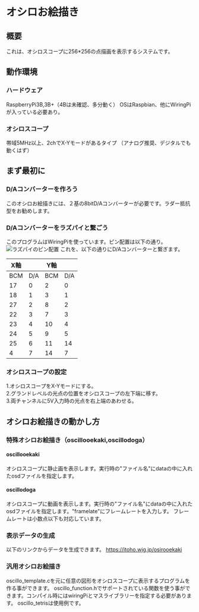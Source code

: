 # オシロお絵描き
## 概要
これは、オシロスコープに256\*256の点描画を表示するシステムです。
## 動作環境
### ハードウェア
RaspberryPi3B,3B+（4Bは未確認、多分動く）
OSはRaspbian、他にWiringPiが入っている必要あり。
### オシロスコープ
帯域5MHz以上、2chでX-Yモードがあるタイプ
（アナログ推奨、デジタルでも動くはず）
## まず最初に
### D/Aコンバーターを作ろう
このオシロお絵描きには、２基の8bitD/Aコンバーターが必要です。ラダー抵抗型をお勧めします。
### D/Aコンバーターをラズパイと繋ごう
このプログラムはWiringPiを使っています。ピン配置は以下の通り。
![ラズパイのピン配置](http://homunet.sakura.ne.jp/wp/wp-content/uploads/2016/02/e04b2f5a506284f6b1cbb3b41b93d4d9.png)
これを、以下の通りにD/Aコンバーターと繋ぎます。

| X軸 |     | Y軸 |     |
| --- | --- | --- | --- |
| BCM | D/A | BCM | D/A |
| 17  | 0   | 2   | 0   |
| 18  | 1   | 3   | 1   |
| 27  | 2   | 8   | 2   |
| 22  | 3   | 7   | 3   |
| 23  | 4   | 10  | 4   |
| 24  | 5   | 9   | 5   |
| 25  | 6   | 11  | 14  |
| 4   | 7   | 14  | 7   |

### オシロスコープの設定
1.オシロスコープをX-Yモードにする。  
2.グランドレベルの光点の位置をオシロスコープの左下端に移す。  
3.両チャンネルに5V入力時の光点を右上端のあわせる。  
## オシロお絵描きの動かし方
### 特殊オシロお絵描き（oscillooekaki,oscillodoga）
#### oscillooekaki
オシロスコープに静止画を表示します。実行時の"ファイル名"にdataの中に入れたosdファイルを指定します。
#### oscillodoga
オシロスコープに動画を表示します。実行時の"ファイル名"にdataの中に入れたosdファイルを指定します。"framelate"にフレームレートを入力しす。
フレームレートは小数点以下も対応しています。
### 表示データの生成
以下のリンクからデータを生成できます。
https://itoho.wjg.jp/osirooekaki
### 汎用オシロお絵描き
oscillo_template.cを元に任意の図形をオシロスコープに表示するプログラムを作る事ができます。
oscillo_function.hでサポートされている関数を使う事ができます。コンパイル時にはwiringPiとマスライブラリーを指定する必要があります。
oscillo_tetrisは使用例です。
